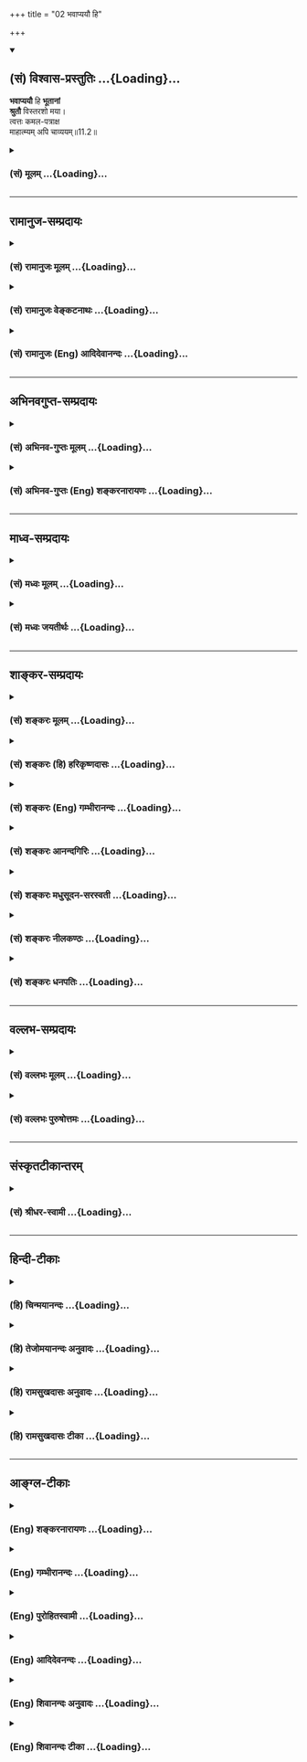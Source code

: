 +++
title = "02 भवाप्ययौ हि"

+++
<div class="js_include" newlevelforh1="2" title="(सं) विश्वास-प्रस्तुतिः" unfilled url="/purANam_vaiShNavam/mahAbhAratam/06-bhIShma-parva/03-bhagavad-gItA-parva/saMskRtam/vishvAsa-prastutiH/11_vishva-rUpa-darshana/02_bhavApyayau_hi.md">
<details open><summary><h2>(सं) विश्वास-प्रस्तुतिः ...{Loading}...</h2></summary>

**भवाप्ययौ** हि **भूतानां**  
**श्रुतौ** विस्तरशो मया।  
त्वत्तः कमल-पत्राक्ष  
माहात्म्यम् अपि चाव्ययम्॥11.2॥
</details>
</div>
<div class="js_include collapsed" newlevelforh1="3" title="(सं) मूलम्" unfilled url="/purANam_vaiShNavam/mahAbhAratam/06-bhIShma-parva/03-bhagavad-gItA-parva/saMskRtam/mUlam/11_vishva-rUpa-darshana/02_bhavApyayau_hi.md">
<details><summary><h3>(सं) मूलम् ...{Loading}...</h3></summary>

भवाप्ययौ हि भूतानां श्रुतौ विस्तरशो मया।  
त्वत्तः कमलपत्राक्ष माहात्म्यमपि चाव्ययम्।।11.2।।
</details>
</div>


_________________
## रामानुज-सम्प्रदायः
<div class="js_include collapsed" newlevelforh1="3" title="(सं) रामानुजः मूलम्" unfilled url="/purANam_vaiShNavam/mahAbhAratam/06-bhIShma-parva/03-bhagavad-gItA-parva/saMskRtam/rAmAnujaH/mUlam/11_vishva-rUpa-darshana/02_bhavApyayau_hi.md">
<details><summary><h3>(सं) रामानुजः मूलम् ...{Loading}...</h3></summary>

।।11.2।। तथा सप्तमप्रभृति दशमपर्यन्तं त्वद्व्यतिरिक्तानां सर्वेषां
**भूतानां** त्वत्तः परमात्मानो भवाप्ययौ उत्पत्तिप्रलयौ **विस्तरशः मया
श्रुतौ।** हे **कमलपत्राक्ष** तव **अव्ययं** नित्यं
सर्वचेतनाचेतनवस्तुशेषित्वं ज्ञानबलादिकल्याणगुणगणैः तव एव परतरत्वं
सर्वाधारत्वं चिन्तितनिमिषितादिसर्वप्रवृत्तिषु तव एव प्रवर्तयितृत्वम्;
इत्यादि अपरिमितं **माहात्म्यं** च श्रुतम् **हि** शब्दो
वक्ष्यमाणदिदृक्षाद्योतनार्थः।

</details>
</div>
<div class="js_include collapsed" newlevelforh1="3" title="(सं) रामानुजः वेङ्कटनाथः" unfilled url="/purANam_vaiShNavam/mahAbhAratam/06-bhIShma-parva/03-bhagavad-gItA-parva/saMskRtam/rAmAnujaH/venkaTanAthaH/11_vishva-rUpa-darshana/02_bhavApyayau_hi.md">
<details><summary><h3>(सं) रामानुजः वेङ्कटनाथः ...{Loading}...</h3></summary>

  
  
।।11.2।। भवाप्ययौ हि इत्यादेः प्रकृतहेत्वर्थत्वव्युदासेन
पृथगर्थत्वव्यञ्जनायाह -- तथाचेति। सप्तमप्रभृति दशमपर्यन्तं इति। भाष्यकारः
स्वानुसंहिताध्यायोक्त्या तत्रत्यवचनमुपलक्षयति। बहुवचनासङ्कोचसूचितम्अहं
कृत्स्नस्य \[7।6\] इत्यादिनोक्तमाह -- त्वद्व्यतिरिक्तानामिति।
निवृत्तमानुषत्वभ्रमस्यार्जुनस्य वचनत्वात्त्वत्तः इत्यनेन
भवाप्ययौपयिकरूपत्वं विवक्षितमित्यभिप्रायेणपरमात्मन इत्युक्तम्।
अप्ययशब्दस्य पञ्चम्यनन्वयाद्भवाप्ययशब्देन संसारमोक्षादिप्रतीतिः स्यादिति
तद्व्युदासायोक्तं -- उत्पत्तिप्रलयाविति। निमित्तोपादानसाधारणहेतुमात्रे
पञ्चमीत्यप्ययान्वयः। त्वत्तः श्रुतौ इत्यन्वयस्तु मन्दप्रयोजन इति भावः।
विस्तरशः विस्तरेणेत्यर्थः। कमलपत्राक्ष
इत्यनेनान्तरादित्यविद्यादिप्रतिपादितपुण्डरीकाक्षत्वविशिष्टाप्राकृतविग्रहवत्त्वमस्मिन्नवतारेऽपि
स्पष्टमुपलभ्यत इति सूचितम्। पुण्डरीकाक्षस्यैव हि
सर्वलोककामेशत्वादिकमव्ययं माहात्म्यं तत्र श्रूयते। माहात्म्यमित्यत्रतव
इति विपरिणतानुषङ्गः। अव्ययशब्देन कालतो विषयतः सङ्ख्यातः
प्रकर्षतश्चानवधिकत्वं
प्राक्सिद्धमिहाभिप्रेतमित्यभिप्रायेणोक्तंनित्यमित्यादि
अपरिमितमित्यन्तम्। भूमिरापः \[7।4\]मत्तः परतरं नान्यत् \[7।7\]मयि सर्वं
\[7।7\]बुद्धिर्ज्ञानम् \[10।4\] इत्यादिभिरिदं शेषित्वादिकं
प्राक्प्रपञ्चितम्। हिशब्दो वक्ष्यमाणदिदृक्षाद्योतनार्थ इति।
हेतुत्वप्रसिद्ध्याद्यानुगुण्याभावात्प्रकृतानुगुणोऽयमर्थ इति भावः।  
  

</details>
</div>
<div class="js_include collapsed" newlevelforh1="3" title="(सं) रामानुजः (Eng) आदिदेवानन्दः" unfilled url="/purANam_vaiShNavam/mahAbhAratam/06-bhIShma-parva/03-bhagavad-gItA-parva/saMskRtam/rAmAnujaH/english/AdidevAnandaH/11_vishva-rUpa-darshana/02_bhavApyayau_hi.md">
<details><summary><h3>(सं) रामानुजः (Eng) आदिदेवानन्दः ...{Loading}...</h3></summary>

11.2 Likewise, beginning from the seventh, and ending with the tenth
discourse, the origination and dissolution of all beings other than You,
as issuing from You, the Supreme Self, have been heard at length by me.
Your unlimited greatness, immutable and eternal, Your principalship
(Sesitva) over all sentient and non-sentient things, Your supreme
greatness consisting of the host of auspicious attributes like
knowledge, strength etc., Your being the supporter of all things and
actuator of all activities like thinking, blinking etc., have also been
heard. Here the term, 'hi' (verily) expresses the desire to have the
vision which is going to be revealed.

</details>
</div>


_________________
## अभिनवगुप्त-सम्प्रदायः
<div class="js_include collapsed" newlevelforh1="3" title="(सं) अभिनव-गुप्तः मूलम्" unfilled url="/purANam_vaiShNavam/mahAbhAratam/06-bhIShma-parva/03-bhagavad-gItA-parva/saMskRtam/abhinava-guptaH/mUlam/11_vishva-rUpa-darshana/02_bhavApyayau_hi.md">
<details><summary><h3>(सं) अभिनव-गुप्तः मूलम् ...{Loading}...</h3></summary>

।।11.2।। No commentary.  
  

</details>
</div>
<div class="js_include collapsed" newlevelforh1="3" title="(सं) अभिनव-गुप्तः (Eng) शङ्करनारायणः" unfilled url="/purANam_vaiShNavam/mahAbhAratam/06-bhIShma-parva/03-bhagavad-gItA-parva/saMskRtam/abhinava-guptaH/english/shankaranArAyaNaH/11_vishva-rUpa-darshana/02_bhavApyayau_hi.md">
<details><summary><h3>(सं) अभिनव-गुप्तः (Eng) शङ्करनारायणः ...{Loading}...</h3></summary>

11.2 Sri Abhinavagupta did not comment upon this sloka.

</details>
</div>


_________________
## माध्व-सम्प्रदायः
<div class="js_include collapsed" newlevelforh1="3" title="(सं) मध्वः मूलम्" unfilled url="/purANam_vaiShNavam/mahAbhAratam/06-bhIShma-parva/03-bhagavad-gItA-parva/saMskRtam/madhvaH/mUlam/11_vishva-rUpa-darshana/02_bhavApyayau_hi.md">
<details><summary><h3>(सं) मध्वः मूलम् ...{Loading}...</h3></summary>

।।11.2।। Sri Madhvacharya did not comment on this sloka.,

</details>
</div>
<div class="js_include collapsed" newlevelforh1="3" title="(सं) मध्वः जयतीर्थः" unfilled url="/purANam_vaiShNavam/mahAbhAratam/06-bhIShma-parva/03-bhagavad-gItA-parva/saMskRtam/madhvaH/jayatIrthaH/11_vishva-rUpa-darshana/02_bhavApyayau_hi.md">
<details><summary><h3>(सं) मध्वः जयतीर्थः ...{Loading}...</h3></summary>

।।11.2।। Sri Jayatirtha did not comment on this sloka.  
  

</details>
</div>


_________________
## शाङ्कर-सम्प्रदायः
<div class="js_include collapsed" newlevelforh1="3" title="(सं) शङ्करः मूलम्" unfilled url="/purANam_vaiShNavam/mahAbhAratam/06-bhIShma-parva/03-bhagavad-gItA-parva/saMskRtam/shankaraH/mUlam/11_vishva-rUpa-darshana/02_bhavApyayau_hi.md">
<details><summary><h3>(सं) शङ्करः मूलम् ...{Loading}...</h3></summary>

।।11.2।। --,**भवः** उत्पत्तिः **अप्ययः** प्रलयः तौ भवाप्ययौ हि **भूतानां
श्रुतौ विस्तरशः मया;** न संक्षेपतः; **त्वत्तः** त्वत्सकाशात्;
**कमलपत्राक्ष** कमलस्य पत्रं कमलपत्रं तद्वत् अक्षिणी यस्य तव स त्वं
कमलपत्राक्षः हे कमलपत्राक्ष; महात्मनः भावः माहात्म्यमपि च **अव्ययम्**
अक्षयम् श्रुतम् इति अनुवर्तते।।

</details>
</div>
<div class="js_include collapsed" newlevelforh1="3" title="(सं) शङ्करः (हि) हरिकृष्णदासः" unfilled url="/purANam_vaiShNavam/mahAbhAratam/06-bhIShma-parva/03-bhagavad-gItA-parva/saMskRtam/shankaraH/hindI/harikRShNadAsaH/11_vishva-rUpa-darshana/02_bhavApyayau_hi.md">
<details><summary><h3>(सं) शङ्करः (हि) हरिकृष्णदासः ...{Loading}...</h3></summary>

।।11.2।। तथा --, मैंने आपसे प्राणियोंके भव -- उत्पत्ति और अप्यय -- प्रलय;
ये दोनों संक्षेपसे नहीं; विस्तारपूर्वक सुने हैं और हे कमलपत्राक्ष
अर्थात् कमलपत्रके सदृश नेत्रोंवाले कृष्ण आपका अविनाशी -- अक्षय माहात्म्य
भी मैं सुन चुका हूँ। श्रुतम् यह क्रियापद पूर्ववाक्यसे लिया गया है।

</details>
</div>
<div class="js_include collapsed" newlevelforh1="3" title="(सं) शङ्करः (Eng) गम्भीरानन्दः" unfilled url="/purANam_vaiShNavam/mahAbhAratam/06-bhIShma-parva/03-bhagavad-gItA-parva/saMskRtam/shankaraH/english/gambhIrAnandaH/11_vishva-rUpa-darshana/02_bhavApyayau_hi.md">
<details><summary><h3>(सं) शङ्करः (Eng) गम्भीरानन्दः ...{Loading}...</h3></summary>

11.2 Kamala-partraksa, O You with eyes like lotus leaves; bhava-apyayau,
the origin and dissolution- these two; bhutanam, of beings; srutau, have
been heard; maya, by me; vistarasah, in detail-not in brief; tvattah,
from You. Ca, and; (Your) avyayam, undecaying; mahatmyam, glory,
too;-has been heard-(these last words) remain understood.

</details>
</div>
<div class="js_include collapsed" newlevelforh1="3" title="(सं) शङ्करः आनन्दगिरिः" unfilled url="/purANam_vaiShNavam/mahAbhAratam/06-bhIShma-parva/03-bhagavad-gItA-parva/saMskRtam/shankaraH/AnandagiriH/11_vishva-rUpa-darshana/02_bhavApyayau_hi.md">
<details><summary><h3>(सं) शङ्करः आनन्दगिरिः ...{Loading}...</h3></summary>

।।11.2।। सप्तमादारभ्य तत्पदार्थनिर्णयार्थमपि भगवदुक्तं वचो मया
श्रुतमित्याह -- **किञ्चेति।** त्वत्तो भूतानामुत्पत्तिप्रलयौ त्वत्तः
श्रुतावित्याभ्यां संबध्यते; महात्मनस्तव भावो माहात्म्यं पारमार्थिकं
सोपाधिकं वा सर्वात्मत्वादिरूपं श्रुतमिति परिणम्यानुवृत्तिं
द्योतयितुमपिचेत्युक्तम्।

</details>
</div>
<div class="js_include collapsed" newlevelforh1="3" title="(सं) शङ्करः मधुसूदन-सरस्वती" unfilled url="/purANam_vaiShNavam/mahAbhAratam/06-bhIShma-parva/03-bhagavad-gItA-parva/saMskRtam/shankaraH/madhusUdana-sarasvatI/11_vishva-rUpa-darshana/02_bhavApyayau_hi.md">
<details><summary><h3>(सं) शङ्करः मधुसूदन-सरस्वती ...{Loading}...</h3></summary>

।।11.2।। तथा सप्तमादारभ्य दशमपर्यन्तं तत्पदार्थनिर्णयप्रधानमपि भगवतो वचनं
मया श्रुतमित्याह -- भूतानां भवाप्ययावुत्पत्तिप्रलयौ त्वत्त एव भवन्तौ
त्वत्त एव विस्तरशो मया श्रुतौ नतु संक्षेपेणासकृदित्यर्थः। कमलस्य पत्रे
इव दीर्घे रक्तान्ते परममनोरमे अक्षिणी यस्य तव स त्वं हे कमलपत्राक्ष।
अतिसौन्दर्यातिशयोल्लेखोयं प्रेमातिशयात्। न केवलं भवाप्ययौ त्वत्तः
श्रुतौ। महात्मनस्तव भावो माहात्म्यमनतिशयैश्वर्यं
विश्वसृष्ट्यादिकर्तृत्वेऽप्यविकारित्वं शुभाशुभकर्मकारयितृत्वेऽप्यवैषम्यं
बन्धमोक्षादिविचित्रफलदातृत्वेऽप्यसङ्गौदासीन्यमन्यदपि सर्वात्मत्वादि
सोपाधिकं निरुपाधिकमपि चाव्ययमक्षयं मया श्रुतमिति परिणतमनुवर्तते चकारात्।

</details>
</div>
<div class="js_include collapsed" newlevelforh1="3" title="(सं) शङ्करः नीलकण्ठः" unfilled url="/purANam_vaiShNavam/mahAbhAratam/06-bhIShma-parva/03-bhagavad-gItA-parva/saMskRtam/shankaraH/nIlakaNThaH/11_vishva-rUpa-darshana/02_bhavApyayau_hi.md">
<details><summary><h3>(सं) शङ्करः नीलकण्ठः ...{Loading}...</h3></summary>

।।11.2।।**भवेति।** तथा सप्तमाध्यायमारभ्य दशमपर्यन्तं त्वया भूतानां
भवाप्ययावप्युक्तौअहं सर्वस्य प्रभवो मत्तः सर्वं प्रवर्तते इति तावपि मया
विस्तरशरस्त्वत्तः श्रुतौ। हे कमलपत्राक्ष; अव्ययं माहात्म्यमपिन च मां
तानि कर्माणि लिम्पन्ति इति विषमसृष्टिकर्तुरपि वैषम्यनैर्घृण्यदोषो नास्ति
जगत्कर्तुरपि विकारगन्धो नास्ति इत्येवमादिरूपतत्पदार्थशुद्धिप्रधानं
श्रुतमित्यनुषङ्गः।

</details>
</div>
<div class="js_include collapsed" newlevelforh1="3" title="(सं) शङ्करः धनपतिः" unfilled url="/purANam_vaiShNavam/mahAbhAratam/06-bhIShma-parva/03-bhagavad-gItA-parva/saMskRtam/shankaraH/dhanapatiH/11_vishva-rUpa-darshana/02_bhavApyayau_hi.md">
<details><summary><h3>(सं) शङ्करः धनपतिः ...{Loading}...</h3></summary>

।।11.2।। किंचायं वासुदेवो मम मातुलेय इति त्वयि
मनुष्यत्वप्रतीत्युत्पादकल्येश्वरस्वरुपावरकस्य मोहस्य निवर्तकमपि वचो मया
श्रुतमित्याशयवानाह। भवाप्ययौ उत्पत्तिप्रलयौ भूतानां त्वत्तो भवति इति
त्वत्तो मया श्रुतौ। अहं सर्वस्य प्रभवो मत्तः सर्वं प्रवर्तते इत्यादिना
तदपि न संक्षेपतोऽपि त्वसकृदित्याह -- विस्तरश इति। कमलपत्रे इव विशाले
रक्तान्ते अक्षिणी यस्य सः कमपपत्राक्ष
इत्यङ्गीकृतकमलपत्राक्षरुपात्त्वत्तएव भूतानां पालनमिति द्योतनाय तथा
संबोधयनम्। महात्मो भावो माहात्म्यमपि त्वदीयमव्ययमपक्षयरहितमैश्वर्यं मया
श्रुतमिति विपरिणोमेनानुषज्जाते।

</details>
</div>


_________________
## वल्लभ-सम्प्रदायः
<div class="js_include collapsed" newlevelforh1="3" title="(सं) वल्लभः मूलम्" unfilled url="/purANam_vaiShNavam/mahAbhAratam/06-bhIShma-parva/03-bhagavad-gItA-parva/saMskRtam/vallabhaH/mUlam/11_vishva-rUpa-darshana/02_bhavApyayau_hi.md">
<details><summary><h3>(सं) वल्लभः मूलम् ...{Loading}...</h3></summary>

।।11.2।। भवाप्ययाविति। जगत्कारणत्वं तव मया श्रुतं; माहात्म्यमपि च सर्वं
तदिदं विभूतिरूपं तव मयेति।

</details>
</div>
<div class="js_include collapsed" newlevelforh1="3" title="(सं) वल्लभः पुरुषोत्तमः" unfilled url="/purANam_vaiShNavam/mahAbhAratam/06-bhIShma-parva/03-bhagavad-gItA-parva/saMskRtam/vallabhaH/puruShottamaH/11_vishva-rUpa-darshana/02_bhavApyayau_hi.md">
<details><summary><h3>(सं) वल्लभः पुरुषोत्तमः ...{Loading}...</h3></summary>

  
  
।।11.2।। किञ्च -- भवाप्ययाविति। भूतानां भवाप्ययौ उत्पत्तिनाशौअहमादिश्च
\[10।20\] इत्यादिना हे कमलपत्राक्ष दृष्ट्यैव तापनाशक त्वत्तो मया
विस्तरशः श्रुतौ। अव्ययं स्थितिरूपं पालनरूपं माहात्म्यं महत्त्वं
नाशानन्तरपालनरूपं चापि श्रुतं;तेन मोहो नष्टः इति पूर्वेणैवान्वयः।  
  

</details>
</div>


_________________
## संस्कृतटीकान्तरम्
<div class="js_include collapsed" newlevelforh1="3" title="(सं) श्रीधर-स्वामी" unfilled url="/purANam_vaiShNavam/mahAbhAratam/06-bhIShma-parva/03-bhagavad-gItA-parva/saMskRtam/shrIdhara-svAmI/11_vishva-rUpa-darshana/02_bhavApyayau_hi.md">
<details><summary><h3>(सं) श्रीधर-स्वामी ...{Loading}...</h3></summary>

।।11.2।। किंच **-- भवाप्ययाविति।** भूतानां भवाप्ययौ सृष्टिप्रलयौ त्वत्तः
सकाशादेव भवत इति श्रुतौ मयाअहं कृत्स्नस्य जगतः प्रभवः प्रलयस्तथा इत्यादौ
विस्तरशः पुनः पुनः। कमलपत्रे इव सुप्रसन्ने विशाले अक्षिणी यस्य सः हे
कमलपत्राक्ष; माहात्म्यमपि चाव्ययमक्षयं श्रुतम्।
विश्वसृष्ट्यादिकर्तृत्वेऽपि शुभाशुभकर्मकारयितृत्वेऽपि
बन्धमोक्षादिविचित्रफलदातृत्वेऽप्यविकारावैषम्यासङ्गौदासीन्यादिलक्षणमपरिमितं
महत्त्वं श्रुतम्अव्यक्तं व्यक्तिमापन्नं मन्यन्ते;मया ततमिदं सर्वं;न च
मां तानि कर्माणि निबध्नन्ति;समोऽहं सर्वभूतेषु इत्यादिना।
अतस्त्वत्परतन्त्रत्वादपि जीवानामहं कर्तेत्यादिर्मदीयो मोहो विगत इति
भावः।

</details>
</div>


_________________
## हिन्दी-टीकाः
<div class="js_include collapsed" newlevelforh1="3" title="(हि) चिन्मयानन्दः" unfilled url="/purANam_vaiShNavam/mahAbhAratam/06-bhIShma-parva/03-bhagavad-gItA-parva/hindI/chinmayAnandaH/11_vishva-rUpa-darshana/02_bhavApyayau_hi.md">
<details><summary><h3>(हि) चिन्मयानन्दः ...{Loading}...</h3></summary>

।।11.2।। गुरु और शिष्य के संवाद में; यह स्वाभाविक है कि किसी कठिन विषय
की समाप्ति पर शिष्य के मन में कुछ शंका या प्रश्न उठें। उस शंका की
निवृत्ति के लिए वह गुरु के पास जा सकता है; परन्तु प्रश्न करने के पूर्व
उसे यह सिद्ध करना होगा कि वह विवेचित विषय को स्पष्टत समझ चुका है।
तत्पश्चात्; उसे अपनी नवीन शंका का समाधान कराने का अधिकार प्राप्त हो जाता
है। इस पारम्परिक पद्धति का अनुसरण करते हुए अर्जुन भगवान् श्रीकृष्ण को यह
बताने का प्रयत्न करता है कि वह पूर्व अध्याय का विषय समझ चुका है। उसने
श्रवण के द्वारा भूतों की उत्पत्ति और प्रलय तथा भगवान् की असंख्य
विभूतियों को समझ लिया है। फिर भी; एक संदेह रह ही जाता है; जिसका निवारण
तभी होगा जब प्रात्यक्षिक दर्शन से उसकी बुद्धि को तत्त्व का निश्चयात्मक
ज्ञान हो जायेगा। यह श्लोक विश्वरूप दर्शन की इच्छा को प्रगट करने की पूर्व
तैयारी है। जब शिष्य अपनी योग्यता सिद्ध करने के पश्चात् कोई युक्तिसंगत
प्रश्न पूछता है अथवा किसी संभावित विघ्न की निवृत्ति का उपाय जानना चाहता
है;तो गुरु को उसकी सभी सम्भव सहायता करनी चाहिये। हम देखेंगे कि योगेश्वर
श्रीकृष्ण यहाँ अपनी वरिष्ठता को भी त्याग कर केवल असीम अनुकम्पावशात्
अर्जुन को अपना विराट् रूप दर्शाते हैं; केवल इसलिए कि उनके शिष्य ने उसे
देखने का आग्रह किया था। अर्जुन अपनी इच्छा को अगले श्लोक में व्यक्त करता
है।

</details>
</div>
<div class="js_include collapsed" newlevelforh1="3" title="(हि) तेजोमयानन्दः अनुवादः" unfilled url="/purANam_vaiShNavam/mahAbhAratam/06-bhIShma-parva/03-bhagavad-gItA-parva/hindI/tejomayAnandaH/anuvAdaH/11_vishva-rUpa-darshana/02_bhavApyayau_hi.md">
<details><summary><h3>(हि) तेजोमयानन्दः अनुवादः ...{Loading}...</h3></summary>

।।11.2।। हे कमलनयन ! मैंने भूतों की उत्पत्ति और प्रलय आपसे विस्तारपूर्वक
सुने हैं तथा आपका अव्यय माहात्म्य (प्रभाव) भी सुना है।।

</details>
</div>
<div class="js_include collapsed" newlevelforh1="3" title="(हि) रामसुखदासः अनुवादः" unfilled url="/purANam_vaiShNavam/mahAbhAratam/06-bhIShma-parva/03-bhagavad-gItA-parva/hindI/rAmasukhadAsaH/anuvAdaH/11_vishva-rUpa-darshana/02_bhavApyayau_hi.md">
<details><summary><h3>(हि) रामसुखदासः अनुवादः ...{Loading}...</h3></summary>

।।11.2।। हे कमलनयन ! सम्पूर्ण प्राणियोंकी उत्पत्ति और प्रलय मैंने
विस्तारपूर्वक आपसे ही सुना है और आपका अविनाशी माहात्म्य भी सुना है।

</details>
</div>
<div class="js_include collapsed" newlevelforh1="3" title="(हि) रामसुखदासः टीका" unfilled url="/purANam_vaiShNavam/mahAbhAratam/06-bhIShma-parva/03-bhagavad-gItA-parva/hindI/rAmasukhadAsaH/TIkA/11_vishva-rUpa-darshana/02_bhavApyayau_hi.md">
<details><summary><h3>(हि) रामसुखदासः टीका ...{Loading}...</h3></summary>

।।11.2।।***व्याख्या --*भवाप्ययौ हि भूतानां त्वत्तः श्रुतौ विस्तरशो मया
--** भगवान्ने पहले कहा था-- मैं सम्पूर्ण जगत्का प्रभव और प्रलय हूँ, मेरे
सिवाय अन्य कोई कारण नहीं है (7। 6 7); सात्त्विक, राजस और तामस भाव मेरेसे
ही होते हैं (7। 12); प्राणियोंके अलग-अलग अनेक तरहके भाव मेरेसे ही होते
हैं (10। 4 5); सम्पूर्ण प्राणी मेरेसे ही होते हैं और मेरेसे ही सब चेष्टा
करते हैं (10। 8); प्राणियोंके आदि, मध्य तथा अन्तमें मैं ही हूँ (10। 20);
और सम्पूर्ण सृष्टियोंके आदि, मध्य तथा अन्तमें मैं ही हूँ (10। 32)। इसीको
लेकर अर्जुन यहाँ कहते हैं कि मैंने आपसे प्राणियोंकी उत्पत्ति और प्रलयका
वर्णन विस्तारसे सुना है। इसका तात्पर्य प्राणियोंकी उत्पत्ति और विनाश
सुननेसे नहीं है, प्रत्युत इसका तात्पर्य यह सुननेसे है कि सभी प्राणी आपसे
ही उत्पन्न होते हैं, आपमें ही रहते हैं और आपमें ही लीन हो जाते हैं
अर्थात् सब कुछ आप ही हैं।

</details>
</div>


_________________
## आङ्ग्ल-टीकाः
<div class="js_include collapsed" newlevelforh1="3" title="(Eng) शङ्करनारायणः" unfilled url="/purANam_vaiShNavam/mahAbhAratam/06-bhIShma-parva/03-bhagavad-gItA-parva/english/shankaranArAyaNaH/11_vishva-rUpa-darshana/02_bhavApyayau_hi.md">
<details><summary><h3>(Eng) शङ्करनारायणः ...{Loading}...</h3></summary>

11.2. The origin and the dissolution of beings have been listened to in
detail by me from You, O Lotus-eyed One, and also to \[Your\]
inexhaustible greatness.

</details>
</div>
<div class="js_include collapsed" newlevelforh1="3" title="(Eng) गम्भीरानन्दः" unfilled url="/purANam_vaiShNavam/mahAbhAratam/06-bhIShma-parva/03-bhagavad-gItA-parva/english/gambhIrAnandaH/11_vishva-rUpa-darshana/02_bhavApyayau_hi.md">
<details><summary><h3>(Eng) गम्भीरानन्दः ...{Loading}...</h3></summary>

11.2 O you with eyes like lotus leaves, the origin and dissolution of
beings have been heard by me in detail from You. \['From You have been
heard the origin and dissolution of beings in You.'\] And (Your)
undecaying glory, too, (has been heard).

</details>
</div>
<div class="js_include collapsed" newlevelforh1="3" title="(Eng) पुरोहितस्वामी" unfilled url="/purANam_vaiShNavam/mahAbhAratam/06-bhIShma-parva/03-bhagavad-gItA-parva/english/purohitasvAmI/11_vishva-rUpa-darshana/02_bhavApyayau_hi.md">
<details><summary><h3>(Eng) पुरोहितस्वामी ...{Loading}...</h3></summary>

11.2 O Lord, whose eyes are like the lotus petal! Thou hast described in
detail the origin and the dissolution of being, and Thine own Eternal
Majesty.

</details>
</div>
<div class="js_include collapsed" newlevelforh1="3" title="(Eng) आदिदेवनन्दः" unfilled url="/purANam_vaiShNavam/mahAbhAratam/06-bhIShma-parva/03-bhagavad-gItA-parva/english/AdidevanandaH/11_vishva-rUpa-darshana/02_bhavApyayau_hi.md">
<details><summary><h3>(Eng) आदिदेवनन्दः ...{Loading}...</h3></summary>

11.2 The origination and dissolution of all beings, O Krsna, (as issuing
from You) have been heard verily by me at length as also Your immutable
greatness.

</details>
</div>
<div class="js_include collapsed" newlevelforh1="3" title="(Eng) शिवानन्दः अनुवादः" unfilled url="/purANam_vaiShNavam/mahAbhAratam/06-bhIShma-parva/03-bhagavad-gItA-parva/english/shivAnandaH/anuvAdaH/11_vishva-rUpa-darshana/02_bhavApyayau_hi.md">
<details><summary><h3>(Eng) शिवानन्दः अनुवादः ...{Loading}...</h3></summary>

11.2 The origin and the destruction of beings verily have been heard by
me in detail from Thee, O lotus-eyed Lord, and also Thy inexhaustible
greatness.

</details>
</div>
<div class="js_include collapsed" newlevelforh1="3" title="(Eng) शिवानन्दः टीका" unfilled url="/purANam_vaiShNavam/mahAbhAratam/06-bhIShma-parva/03-bhagavad-gItA-parva/english/shivAnandaH/TIkA/11_vishva-rUpa-darshana/02_bhavApyayau_hi.md">
<details><summary><h3>(Eng) शिवानन्दः टीका ...{Loading}...</h3></summary>

11.2 भवाप्ययौ the origin and the dissolution; हि indeed; भूतानाम् of
beings; श्रुतौ hav been heard; विस्तरशः in detail; मया by me; त्वत्तः
from Thee; कमलपत्राक्ष O lotuseyed; माहात्म्यम् greatness; अपि also; च
and; अव्ययम् inexhaustible.Commentary Kamalapatraksha Lotuseyed or
having eyes like lotuspetals. Kamalapatra also means knowledge of the
Self. He who can be obtained by knowledge of the Self is
Kamalapatraksha.

</details>
</div>
